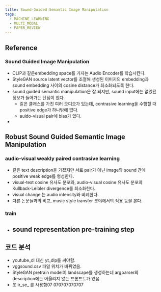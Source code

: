 ```yaml
---
title: Sound-Guided Semantic Image Manipulation
tags:
  - MACHINE_LEARNING
  - MULTI_MODAL
  - PAPER_REVIEW
---
```



## Reference

### Sound Guided Image Manipulation
- CLIP과 같은embedding space를 가지는 Audio Encoder를 학습시킨다.
- StyleGAN source latent vector를 조절해 생성된 이미지의 embedding과 sound embedding 사이의 cosine distance가 최소화되도록 한다.
- sound guided semantic manipulation은 잘 되지만, sound input에는 없었던 정보가 들어가는 단점이 있다.
	- 같은 클래스를 가진 여러 오디오가 있는데, contrasive learning을 수행할 때 positive edge가 하나밖에 없다.
	- auido-visual pair에 bias가 있다.
- 


## Robust Sound Guided Semantic Image Manipulation
### audio-visual weakly paired contrasive learning
- 같은 text description을 가졌지만 서로 pair가 아닌 image와 sound 간에 positive weak edge를 형성한다.
- visual-text cosine 유사도 분포와, audio-visual cosine 유사도 분포의 Kullback-Leibler divergence를 최소화한다.
- visual change 는 audio intensity와 비례한다.
- 다른 논문들과의 비교, music style transfer 분야에서의 적용 등을 본다.

### train
- sound representation pre-training step
	- 


## 코드 분석
- youtube_dl 대신 yt_dlp를 써야함.
- vggsound.csv 파일 위치가 바뀌었음.
- StyleGAN pretrain model이 landscape를 생성하는데 argparser의 description에는 어울리지 않는 프롬프트가 있음.
- 또 ir_se_ 를 사용함07 070707070707